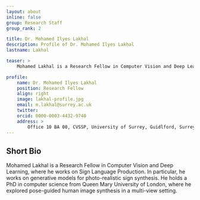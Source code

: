 ```yaml
---
layout: about
inline: false
group: Research Staff
group_rank: 2

title: Dr. Mohamed Ilyes Lakhal
description: Profile of Dr. Mohamed Ilyes Lakhal
lastname: Lakhal

teaser: >
    Mohamed Lakhal is a Research Fellow in Computer Vision and Deep Learning where he works on Sign Language Production. In particular, he works on generative models for photo-realistic sign synthesis.

profile:
    name: Dr. Mohamed Ilyes Lakhal
    position: Research Fellow
    align: right
    image: lakhal-profile.jpg
    email: m.lakhal@surrey.ac.uk
    twitter: 
    orcid: 0000-0003-4432-9740
    address: >
        Office 10 BA 00, CVSSP, University of Surrey, Guidlford, Surrey, GU27XH<br />
---
```

## Short Bio
Mohamed Lakhal is a Research Fellow in Computer Vision and Deep Learning, where he works on Sign Language Production. In particular, he works on generative models for photo-realistic sign synthesis. He holds a PhD in computer science from Queen Mary University of London, where he explored pose-guided human image synthesis in a multi-view setting.